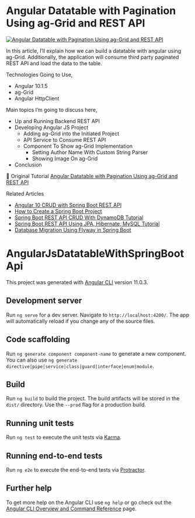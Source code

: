# Angular Datatable with Pagination Using ag-Grid and REST API

<a href="https://javatodev.com/angular-datatable-with-pagination-using-ag-grid-and-rest-api/" target="blank">
    <img align="center" src="https://javatodev.com/wp-content/uploads/2020/12/Angular-Datatable-with-Pagination-Using-ag-Grid-and-REST-API-800x450.png" alt="Angular Datatable with Pagination Using ag-Grid and REST API"/></a>

<p align="left">
In this article, I’ll explain how we can build a datatable with angular using ag-Grid. Additionally, the application will consume third party paginated REST API and load the data to the table.

Technologies Going to Use,

- Angular 10.1.5
- ag-Grid
- Angular HttpClient

Main topics I’m going to discuss here,

- Up and Running Backend REST API
- Developing Angular JS Project
    - Adding ag-Grid into the Initiated Project
    - API Service to Consume REST API
    - Component To Show ag-Grid Implementation
        - Setting Author Name With Custom String Parser
        - Showing Image On ag-Grid
- Conclusion


</p>

📄 Original Tutorial [Angular Datatable with Pagination Using ag-Grid and REST API](https://javatodev.com/angular-datatable-with-pagination-using-ag-grid-and-rest-api/)

Related Articles 

 - [Angular 10 CRUD with Spring Boot REST API](https://javatodev.com/angular-10-crud-with-spring-boot-rest-api/)
 - [How to Create a Spring Boot Project](https://javatodev.com/how-to-create-a-spring-boot-project/)
 - [Spring Boot REST API CRUD With DynamoDB Tutorial](https://javatodev.com/spring-boot-dynamo-db-crud-tutorial/)
 - [Spring Boot REST API Using JPA, Hibernate, MySQL Tutorial](https://javatodev.com/spring-boot-mysql/)
 - [Database Migration Using Flyway in Spring Boot](https://javatodev.com/flyway-spring-boot/)

# AngularJsDatatableWithSpringBootApi

This project was generated with [Angular CLI](https://github.com/angular/angular-cli) version 11.0.3.

## Development server

Run `ng serve` for a dev server. Navigate to `http://localhost:4200/`. The app will automatically reload if you change any of the source files.

## Code scaffolding

Run `ng generate component component-name` to generate a new component. You can also use `ng generate directive|pipe|service|class|guard|interface|enum|module`.

## Build

Run `ng build` to build the project. The build artifacts will be stored in the `dist/` directory. Use the `--prod` flag for a production build.

## Running unit tests

Run `ng test` to execute the unit tests via [Karma](https://karma-runner.github.io).

## Running end-to-end tests

Run `ng e2e` to execute the end-to-end tests via [Protractor](http://www.protractortest.org/).

## Further help

To get more help on the Angular CLI use `ng help` or go check out the [Angular CLI Overview and Command Reference](https://angular.io/cli) page.
